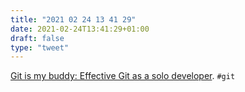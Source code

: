 ```yaml
---
title: "2021 02 24 13 41 29"
date: 2021-02-24T13:41:29+01:00
draft: false
type: "tweet"
---
```

[Git is my buddy: Effective Git as a solo developer](https://mikkel.ca/blog/git-is-my-buddy-effective-solo-developer/). `#git`
